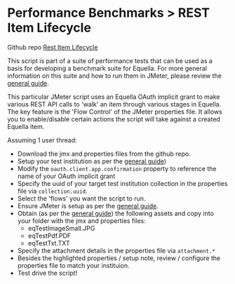 # Performance Benchmarks > REST Item Lifecycle
Github repo [Rest Item Lifecycle](https://github.com/openequella/openEquella-Tools/tree/master/performance-benchmarks/scripts/rest-item-life-cycle)

This script is part of a suite of performance tests that can be used as a basis for developing a benchmark suite for Equella.  For more general information on this suite and how to run them in JMeter, please review the [general guide](https://github.com/openequella/openequella.github.io/blob/master/equella-tools/performance-benchmarks-general.md).

This particular JMeter script uses an Equella OAuth implicit grant to make various REST API calls to 'walk' an item through various stages in Equella.  The key feature is the 'Flow Control' of the JMeter properties file.  It allows you to enable/disable certain actions the script will take against a created Equella item.

Assuming 1 user thread:
* Download the jmx and properties files from the github repo.
* Setup your test institution as per the [general guide](https://github.com/openequella/openequella.github.io/blob/master/equella-tools/performance-benchmarks-general.md)) 
* Modify the ```oauth.client.app.confirmation``` property to reference the name of your OAuth implicit grant
* Specify the uuid of your target test institution collection in the properties file via ```collection.uuid```.
* Select the 'flows' you want the script to run.
* Ensure JMeter is setup as per the [general guide](https://github.com/openequella/openequella.github.io/blob/master/equella-tools/performance-benchmarks-general.md).
* Obtain (as per the [general guide](https://github.com/openequella/openequella.github.io/blob/master/equella-tools/performance-benchmarks-general.md)) the following assets and copy into your folder with the jmx and properties files:
  * eqTestImageSmall.JPG
  * eqTestPdf.PDF
  * eqTestTxt.TXT
* Specify the attachment details in the properties file via ```attachment.*```
* Besides the highlighted properties / setup note, review / configure the properties file to match your instituion.
* Test drive the script!

